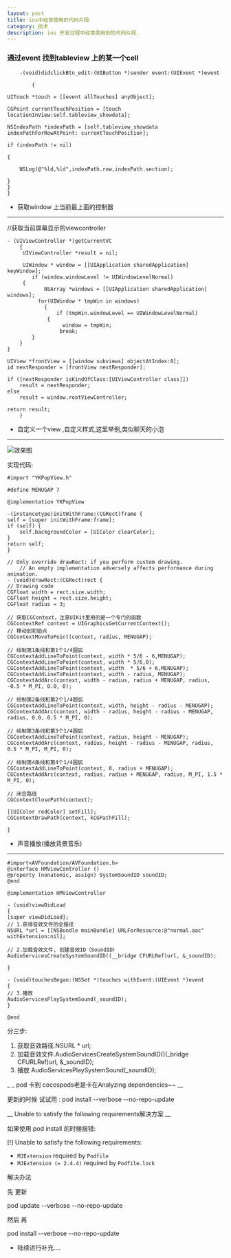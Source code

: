 ```yaml
---
layout: post
title: ios中经常使用的代码片段
category: 技术
description: ios 开发过程中经常使用到的代码片段.
---
```


### 通过event 找到tableview 上的某一个cell

    	-(void)didclickBtn_edit:(UIButton *)sender event:(UIEvent *)event

			{

    UITouch *touch = [[event allTouches] anyObject];

    CGPoint currentTouchPosition = [touch locationInView:self.tableview_showdata];

    NSIndexPath *indexPath = [self.tableview_showdata indexPathForRowAtPoint: currentTouchPosition];

    if (indexPath != nil)

    {

        NSLog(@"%ld,%ld",indexPath.row,indexPath.section);

    }
   	}
   	}
   	
* 获取window 上当前最上面的控制器
---
  		
//获取当前屏幕显示的viewcontroller
     
    - (UIViewController *)getCurrentVC
    	{
      	 UIViewController *result = nil;
     
      	 UIWindow * window = [[UIApplication sharedApplication] keyWindow];
    	    if (window.windowLevel != UIWindowLevelNormal)
       	 {
            	NSArray *windows = [[UIApplication sharedApplication] windows];
          	  for(UIWindow * tmpWin in windows)
            	{
                	if (tmpWin.windowLevel == UIWindowLevelNormal)
               	 {
                  	  window = tmpWin;
                   	 break;
            }
        }
    }
     
    UIView *frontView = [[window subviews] objectAtIndex:0];
    id nextResponder = [frontView nextResponder];
     
    if ([nextResponder isKindOfClass:[UIViewController class]])
        result = nextResponder;
    else
        result = window.rootViewController;
     
    return result;
    	}


* 自定义一个view ,自定义样式,这里举例,类似聊天的小泡
---
![效果图](http://ww3.sinaimg.cn/large/7f5ba233gw1exmru8ng1jj20hq0vkdg6.jpg)

实现代码:
  	  	
	#import "YKPopView.h"

	#define MENUGAP 7
 
	@implementation YKPopView
 
	-(instancetype)initWithFrame:(CGRect)frame {
    self = [super initWithFrame:frame];
    if (self) {
        self.backgroundColor = [UIColor clearColor];
    }
    return self;
	}

	// Only override drawRect: if you perform custom drawing.
		// An empty implementation adversely affects performance during animation.
	- (void)drawRect:(CGRect)rect {
    // Drawing code
    CGFloat width = rect.size.width;
    CGFloat height = rect.size.height;
    CGFloat radius = 3;
     
    // 获取CGContext，注意UIKit里用的是一个专门的函数
    CGContextRef context = UIGraphicsGetCurrentContext();
    // 移动到初始点
    CGContextMoveToPoint(context, radius, MENUGAP);
     
    // 绘制第1条线和第1个1/4圆弧
    CGContextAddLineToPoint(context, width * 5/6 - 6,MENUGAP);
    CGContextAddLineToPoint(context, width * 5/6,0);
    CGContextAddLineToPoint(context, width  * 5/6 + 6,MENUGAP);
    CGContextAddLineToPoint(context, width - radius, MENUGAP);
    CGContextAddArc(context, width - radius, radius + MENUGAP, radius, -0.5 * M_PI, 0.0, 0);
     
    // 绘制第2条线和第2个1/4圆弧
    CGContextAddLineToPoint(context, width, height - radius - MENUGAP);
    CGContextAddArc(context, width - radius, height - radius - MENUGAP, radius, 0.0, 0.5 * M_PI, 0);
     
    // 绘制第3条线和第3个1/4圆弧
    CGContextAddLineToPoint(context, radius, height - MENUGAP);
    CGContextAddArc(context, radius, height - radius - MENUGAP, radius, 0.5 * M_PI, M_PI, 0);
     
    // 绘制第4条线和第4个1/4圆弧
    CGContextAddLineToPoint(context, 0, radius + MENUGAP);
    CGContextAddArc(context, radius, radius + MENUGAP, radius, M_PI, 1.5 * M_PI, 0);
     
    // 闭合路径
    CGContextClosePath(context);
     
    [[UIColor redColor] setFill];
    CGContextDrawPath(context, kCGPathFill);
 
	}
	
* 声音播放(播放背景音乐)
---
	#import<AVFoundation/AVFoundation.h>
	@interface HMViewController ()
	@property (nonatomic, assign) SystemSoundID soundID;
	@end

	@implementation HMViewController

	- (void)viewDidLoad
	{
    [super viewDidLoad];
    // 1.获得音效文件的全路径
    NSURL *url = [[NSBundle mainBundle] URLForResource:@"normal.aac" withExtension:nil];
    
    // 2.加载音效文件, 创建音效ID（SoundID）
    AudioServicesCreateSystemSoundID((__bridge CFURLRef)url, &_soundID);
    
	}

	- (void)touchesBegan:(NSSet *)touches withEvent:(UIEvent *)event
	{
    // 3.播放
    AudioServicesPlaySystemSound(_soundID);
	}

	@end


分三步:

1. 获取音效路径.NSURL * url;
2. 加载音效文件.AudioServicesCreateSystemSoundID()(_bridge CFURLRef)url, &_soundID);
3. 播放 AudioServicesPlaySystemSound(_soundID);


_
_ pod 卡到  cocospods老是卡在Analyzing dependencies~~ __

更新的时候 试试用 :   pod install --verbose --no-repo-update 


__ Unable to satisfy the following requirements解决方案 __

如果使用 pod install  的时候报错:

[!] Unable to satisfy the following requirements:


- `MJExtension` required by `Podfile`
- `MJExtension (= 2.4.4)` required by `Podfile.lock`


解决办法 

先 更新

pod update --verbose  --no-repo-update

然后 再

pod install --verbose --no-repo-update



* 陆续进行补充....
